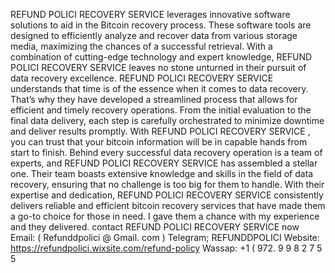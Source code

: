 




REFUND POLICI RECOVERY SERVICE leverages innovative software solutions to aid in the Bitcoin recovery process. These software tools are designed to efficiently analyze and recover data from various storage media, maximizing the chances of a successful retrieval. With a combination of cutting-edge technology and expert knowledge, REFUND POLICI RECOVERY SERVICE leaves no stone unturned in their pursuit of data recovery excellence.  REFUND POLICI RECOVERY SERVICE  understands that time is of the essence when it comes to data recovery. That’s why they have developed a streamlined process that allows for efficient and timely recovery operations. From the initial evaluation to the final data delivery, each step is carefully orchestrated to minimize downtime and deliver results promptly. With REFUND POLICI RECOVERY SERVICE  , you can trust that your bitcoin information will be in capable hands from start to finish. Behind every successful data recovery operation is a team of experts, and REFUND POLICI RECOVERY SERVICE  has assembled a stellar one. Their team boasts extensive knowledge and skills in the field of data recovery, ensuring that no challenge is too big for them to handle. With their expertise and dedication, REFUND POLICI RECOVERY SERVICE   consistently delivers reliable and efficient bitcoin recovery services that have made them a go-to choice for those in need. I gave them a chance with my experience and they delivered.   contact REFUND POLICI RECOVERY SERVICE now 
Email:  (  Refunddpolici @ Gmail. com )
Telegram; REFUNDDPOLICI
Website: https://refundpolici.wixsite.com/refund-policy
Wassap: +1 ( 972. 9 9 8 2 7 5 5
